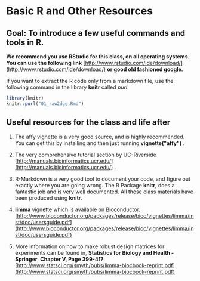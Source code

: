 Basic R and Other Resources
========================================================

Goal: To introduce a few useful commands and tools in R.
--------------------------------------------------------

**We recommend you use RStudio for this class, on all operating systems. You can use the following link** [http://www.rstudio.com/ide/download/](http://www.rstudio.com/ide/download/) **or good old fashioned google.**

If you want to extract the R code only from a markdown file, use the following command in the library **knitr** called *purl*.


```r
library(knitr)
knitr::purl("01_raw2dge.Rmd")
```


Useful resources for the class and life after
-------------------------------

1. The affy vignette is a very good source, and is highly recommended. You can get this by installing and then just running **vignette("affy")** .

2. The very comprehensive tutorial section by UC-Riverside [http://manuals.bioinformatics.ucr.edu/](http://manuals.bioinformatics.ucr.edu/) .

3. R-Markdown is a very good tool to document your code, and figure out exactly where you are going wrong. The R Package **knitr**, does a fantastic job and is very well documented. All these class materials have been produced using **knitr**.

4. **limma** vignette which is available on Bioconductor. [http://www.bioconductor.org/packages/release/bioc/vignettes/limma/inst/doc/usersguide.pdf](http://www.bioconductor.org/packages/release/bioc/vignettes/limma/inst/doc/usersguide.pdf)

5. More information on how to make robust design matrices for experiments can be found in, **Statistics for Biology and Health - Springer**, **Chapter V, Page 399-417**.[http://www.statsci.org/smyth/pubs/limma-biocbook-reprint.pdf](http://www.statsci.org/smyth/pubs/limma-biocbook-reprint.pdf)

